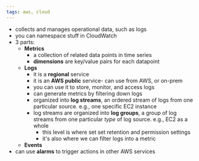 ```yaml
---
tags: aws, cloud
---
```


- collects and manages operational data, such as logs
- you can namespace stuff in CloudWatch
- 3 parts:
	- **Metrics**
		- a collection of related data points in time series
		- **dimensions** are key/value pairs for each datapoint
	- **Logs**
		- it is a **regional** service
		- it is an **AWS public** service- can use from AWS, or on-prem
		- you can use it to store, monitor, and access logs
		- can generate metrics by filtering down logs
		- organized into **log streams**, an ordered stream of logs from one particular source. e.g., one specific EC2 instance
		- log streams are organized into **log groups**, a group of log streams from one particular *type* of log source. e.g., EC2 as a whole
			- this level is where set set retention and permission settings
			- it's also where we can filter logs into a metric
	- **Events**
- can use **alarms** to trigger actions in other AWS services